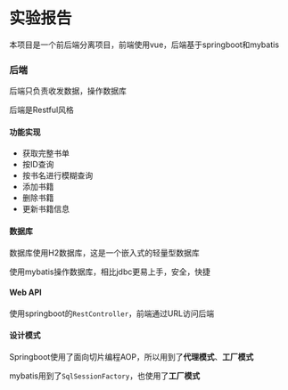 # 实验报告

本项目是一个前后端分离项目，前端使用vue，后端基于springboot和mybatis

### 后端

后端只负责收发数据，操作数据库

后端是Restful风格

#### 功能实现

- 获取完整书单
- 按ID查询
- 按书名进行模糊查询
- 添加书籍
- 删除书籍
- 更新书籍信息

#### 数据库

数据库使用H2数据库，这是一个嵌入式的轻量型数据库

使用mybatis操作数据库，相比jdbc更易上手，安全，快捷

#### Web API

使用springboot的`RestController`，前端通过URL访问后端

#### 设计模式

Springboot使用了面向切片编程AOP，所以用到了**代理模式**、**工厂模式**

mybatis用到了`SqlSessionFactory`，也使用了**工厂模式**

